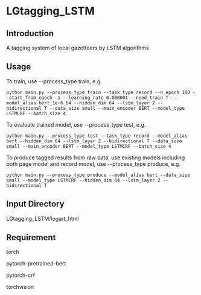 # LGtagging_LSTM
## Introduction
A tagging system of local gazetteers by LSTM algorithms

## Usage

To train, use --process_type train, e.g.

    python main.py --process_type train --task_type record --n_epoch 100 --start_from_epoch -1 --learning_rate 0.000001 --need_train T --model_alias bert_1e-6_64 --hidden_dim 64 --lstm_layer 2 --bidirectional T --data_size small --main_encoder BERT --model_type LSTMCRF --batch_size 4

To evaluate trained model, use --process_type test, e.g. 

    python main.py --process_type test --task_type record --model_alias bert --hidden_dim 64 --lstm_layer 2 --bidirectional T --data_size small --main_encoder BERT --model_type LSTMCRF --batch_size 4

To produce tagged results from raw data, use existing models including both page model and record model, use --process_type produce, e.g.

    python main.py --process_type produce --model_alias bert --data_size small --model_type LSTMCRF --hidden_dim 64 --lstm_layer 2 --bidirectional T
    
## Input Directory

LGtagging_LSTM/logart_html

## Requirement

torch

pytorch-pretrained-bert

pytorch-crf

torchvision

